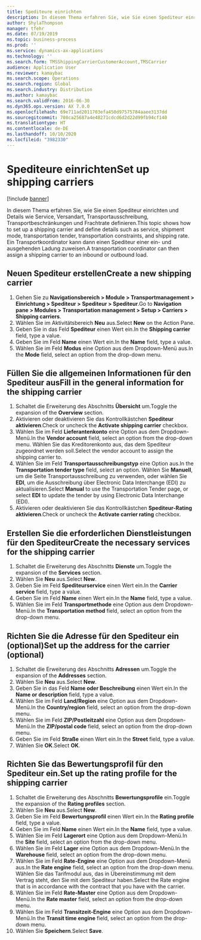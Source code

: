 ```yaml
---
title: Spediteure einrichten
description: In diesem Thema erfahren Sie, wie Sie einen Spediteur einrichten und Details wie Service, Versandart, Transportausschreibung, Transportbeschränkungen und Frachtrate definieren.
author: ShylaThompson
manager: tfehr
ms.date: 07/19/2019
ms.topic: business-process
ms.prod: ''
ms.service: dynamics-ax-applications
ms.technology: ''
ms.search.form: TMSShippingCarrierCustomerAccount,TMSCarrier
audience: Application User
ms.reviewer: kamaybac
ms.search.scope: Operations
ms.search.region: Global
ms.search.industry: Distribution
ms.author: kamaybac
ms.search.validFrom: 2016-06-30
ms.dyn365.ops.version: AX 7.0.0
ms.openlocfilehash: 69e711ad2011703efa450d97575784aaee3137dd
ms.sourcegitcommit: 708ca25687a4e48271cdcd6d2d22d99fb94cf140
ms.translationtype: HT
ms.contentlocale: de-DE
ms.lasthandoff: 10/10/2020
ms.locfileid: "3982330"
---
```

# <a name="set-up-shipping-carriers"></a><span data-ttu-id="4eb3b-103">Spediteure einrichten</span><span class="sxs-lookup"><span data-stu-id="4eb3b-103">Set up shipping carriers</span></span>

[!include [banner](../../includes/banner.md)]

<span data-ttu-id="4eb3b-104">In diesem Thema erfahren Sie, wie Sie einen Spediteur einrichten und Details wie Service, Versandart, Transportausschreibung, Transportbeschränkungen und Frachtrate definieren.</span><span class="sxs-lookup"><span data-stu-id="4eb3b-104">This topic shows how to set up a shipping carrier and define details such as service, shipment mode, transportation tender, transportation constraints, and shipping rate.</span></span> <span data-ttu-id="4eb3b-105">Ein Transportkoordinator kann dann einen Spediteur einer ein- und ausgehenden Ladung zuweisen.</span><span class="sxs-lookup"><span data-stu-id="4eb3b-105">A transportation coordinator can then assign a shipping carrier to an inbound or outbound load.</span></span>


## <a name="create-a-new-shipping-carrier"></a><span data-ttu-id="4eb3b-106">Neuen Spediteur erstellen</span><span class="sxs-lookup"><span data-stu-id="4eb3b-106">Create a new shipping carrier</span></span>
1. <span data-ttu-id="4eb3b-107">Gehen Sie zu **Navigationsbereich > Module > Transportmanagement > Einrichtung > Spediteur > Spediteur > Spediteur**.</span><span class="sxs-lookup"><span data-stu-id="4eb3b-107">Go to **Navigation pane > Modules > Transportation management > Setup > Carriers > Shipping carriers**.</span></span>
2. <span data-ttu-id="4eb3b-108">Wählen Sie im Aktivitätsbereich **Neu** aus.</span><span class="sxs-lookup"><span data-stu-id="4eb3b-108">Select **New** on the Action Pane.</span></span>
3. <span data-ttu-id="4eb3b-109">Geben Sie in das Feld **Spediteur** einen Wert ein.</span><span class="sxs-lookup"><span data-stu-id="4eb3b-109">In the **Shipping carrier** field, type a value.</span></span>
4. <span data-ttu-id="4eb3b-110">Geben Sie im Feld **Name** einen Wert ein.</span><span class="sxs-lookup"><span data-stu-id="4eb3b-110">In the **Name** field, type a value.</span></span>
5. <span data-ttu-id="4eb3b-111">Wählen Sie im Feld **Modus** eine Option aus dem Dropdown-Menü aus.</span><span class="sxs-lookup"><span data-stu-id="4eb3b-111">In the **Mode** field, select an option from the drop-down menu.</span></span>

## <a name="fill-in-the-general-information-for-the-shipping-carrier"></a><span data-ttu-id="4eb3b-112">Füllen Sie die allgemeinen Informationen für den Spediteur aus</span><span class="sxs-lookup"><span data-stu-id="4eb3b-112">Fill in the general information for the shipping carrier</span></span>
1. <span data-ttu-id="4eb3b-113">Schaltet die Erweiterung des Abschnitts **Übersicht** um.</span><span class="sxs-lookup"><span data-stu-id="4eb3b-113">Toggle the expansion of the **Overview** section.</span></span>
2. <span data-ttu-id="4eb3b-114">Aktivieren oder deaktivieren Sie das Kontrollkästchen **Spediteur aktivieren**.</span><span class="sxs-lookup"><span data-stu-id="4eb3b-114">Check or uncheck the **Activate shipping carrier** checkbox.</span></span>
3. <span data-ttu-id="4eb3b-115">Wählen Sie im Feld **Lieferantenkonto** eine Option aus dem Dropdown-Menü.</span><span class="sxs-lookup"><span data-stu-id="4eb3b-115">In the **Vendor account** field, select an option from the drop-down menu.</span></span> <span data-ttu-id="4eb3b-116">Wählen Sie das Kreditorenkonto aus, das dem Spediteur zugeordnet werden soll.</span><span class="sxs-lookup"><span data-stu-id="4eb3b-116">Select the vendor account to assign the shipping carrier to.</span></span>  
4. <span data-ttu-id="4eb3b-117">Wählen Sie im Feld **Transportausschreibungstyp** eine Option aus.</span><span class="sxs-lookup"><span data-stu-id="4eb3b-117">In the **Transportation tender type** field, select an option.</span></span> <span data-ttu-id="4eb3b-118">Wählen Sie **Manuell**, um die Seite Transportausschreibung zu verwenden, oder wählen Sie **EDI**, um die Ausschreibung über Electronic Data Interchange (EDI) zu aktualisieren.</span><span class="sxs-lookup"><span data-stu-id="4eb3b-118">Select **Manual** to use the Transportation Tender page, or select **EDI** to update the tender by using Electronic Data Interchange (EDI).</span></span>  
5. <span data-ttu-id="4eb3b-119">Aktivieren oder deaktivieren Sie das Kontrollkästchen **Spediteur-Rating aktivieren**.</span><span class="sxs-lookup"><span data-stu-id="4eb3b-119">Check or uncheck the **Activate carrier rating** checkbox.</span></span>

## <a name="create-the-necessary-services-for-the-shipping-carrier"></a><span data-ttu-id="4eb3b-120">Erstellen Sie die erforderlichen Dienstleistungen für den Spediteur</span><span class="sxs-lookup"><span data-stu-id="4eb3b-120">Create the necessary services for the shipping carrier</span></span>
1. <span data-ttu-id="4eb3b-121">Schaltet die Erweiterung des Abschnitts **Dienste** um.</span><span class="sxs-lookup"><span data-stu-id="4eb3b-121">Toggle the expansion of the **Services** section.</span></span>
2. <span data-ttu-id="4eb3b-122">Wählen Sie **Neu** aus.</span><span class="sxs-lookup"><span data-stu-id="4eb3b-122">Select **New**.</span></span>
3. <span data-ttu-id="4eb3b-123">Geben Sie im Feld **Spediteurservice** einen Wert ein.</span><span class="sxs-lookup"><span data-stu-id="4eb3b-123">In the **Carrier service** field, type a value.</span></span>
4. <span data-ttu-id="4eb3b-124">Geben Sie im Feld **Name** einen Wert ein.</span><span class="sxs-lookup"><span data-stu-id="4eb3b-124">In the **Name** field, type a value.</span></span>
5. <span data-ttu-id="4eb3b-125">Wählen Sie im Feld **Transportmethode** eine Option aus dem Dropdown-Menü.</span><span class="sxs-lookup"><span data-stu-id="4eb3b-125">In the **Transportation method** field, select an option from the drop-down menu.</span></span>

## <a name="set-up-the-address-for-the-carrier-optional"></a><span data-ttu-id="4eb3b-126">Richten Sie die Adresse für den Spediteur ein (optional)</span><span class="sxs-lookup"><span data-stu-id="4eb3b-126">Set up the address for the carrier (optional)</span></span>
1. <span data-ttu-id="4eb3b-127">Schaltet die Erweiterung des Abschnitts **Adressen** um.</span><span class="sxs-lookup"><span data-stu-id="4eb3b-127">Toggle the expansion of the **Addresses** section.</span></span>
2. <span data-ttu-id="4eb3b-128">Wählen Sie **Neu** aus.</span><span class="sxs-lookup"><span data-stu-id="4eb3b-128">Select **New**.</span></span>
3. <span data-ttu-id="4eb3b-129">Geben Sie in das Feld **Name oder Beschreibung** einen Wert ein.</span><span class="sxs-lookup"><span data-stu-id="4eb3b-129">In the **Name or description** field, type a value.</span></span>
4. <span data-ttu-id="4eb3b-130">Wählen Sie im Feld **Land/Region** eine Option aus dem Dropdown-Menü.</span><span class="sxs-lookup"><span data-stu-id="4eb3b-130">In the **Country/region** field, select an option from the drop-down menu.</span></span>
5. <span data-ttu-id="4eb3b-131">Wählen Sie im Feld **ZIP/Postleitzahl** eine Option aus dem Dropdown-Menü.</span><span class="sxs-lookup"><span data-stu-id="4eb3b-131">In the **ZIP/postal code** field, select an option from the drop-down menu.</span></span>
6. <span data-ttu-id="4eb3b-132">Geben Sie im Feld **Straße** einen Wert ein.</span><span class="sxs-lookup"><span data-stu-id="4eb3b-132">In the **Street** field, type a value.</span></span>
7. <span data-ttu-id="4eb3b-133">Wählen Sie **OK**.</span><span class="sxs-lookup"><span data-stu-id="4eb3b-133">Select **OK**.</span></span>

## <a name="set-up-the-rating-profile-for-the-shipping-carrier"></a><span data-ttu-id="4eb3b-134">Richten Sie das Bewertungsprofil für den Spediteur ein.</span><span class="sxs-lookup"><span data-stu-id="4eb3b-134">Set up the rating profile for the shipping carrier</span></span>
1. <span data-ttu-id="4eb3b-135">Schaltet die Erweiterung des Abschnitts **Bewertungsprofile** ein.</span><span class="sxs-lookup"><span data-stu-id="4eb3b-135">Toggle the expansion of the **Rating profiles** section.</span></span>
2. <span data-ttu-id="4eb3b-136">Wählen Sie **Neu** aus.</span><span class="sxs-lookup"><span data-stu-id="4eb3b-136">Select **New**.</span></span>
3. <span data-ttu-id="4eb3b-137">Geben Sie im Feld **Bewertungsprofil** einen Wert ein.</span><span class="sxs-lookup"><span data-stu-id="4eb3b-137">In the **Rating profile** field, type a value.</span></span>
4. <span data-ttu-id="4eb3b-138">Geben Sie im Feld **Name** einen Wert ein.</span><span class="sxs-lookup"><span data-stu-id="4eb3b-138">In the **Name** field, type a value.</span></span>
5. <span data-ttu-id="4eb3b-139">Wählen Sie im Feld **Lagerort** eine Option aus dem Dropdown-Menü.</span><span class="sxs-lookup"><span data-stu-id="4eb3b-139">In the **Site** field, select an option from the drop-down menu.</span></span>
6. <span data-ttu-id="4eb3b-140">Wählen Sie im Feld **Lager** eine Option aus dem Dropdown-Menü.</span><span class="sxs-lookup"><span data-stu-id="4eb3b-140">In the **Warehouse** field, select an option from the drop-down menu.</span></span>
7. <span data-ttu-id="4eb3b-141">Wählen Sie im Feld **Rate-Engine** eine Option aus dem Dropdown-Menü aus.</span><span class="sxs-lookup"><span data-stu-id="4eb3b-141">In the **Rate engine** field, select an option from the drop-down menu.</span></span> <span data-ttu-id="4eb3b-142">Wählen Sie das Tarifmodul aus, das in Übereinstimmung mit dem Vertrag steht, den Sie mit dem Spediteur haben.</span><span class="sxs-lookup"><span data-stu-id="4eb3b-142">Select the Rate engine that is in accordance with the contract that you have with the carrier.</span></span>  
8. <span data-ttu-id="4eb3b-143">Wählen Sie im Feld **Rate-Master** eine Option aus dem Dropdown-Menü.</span><span class="sxs-lookup"><span data-stu-id="4eb3b-143">In the **Rate master** field, select an option from the drop-down menu.</span></span>
9. <span data-ttu-id="4eb3b-144">Wählen Sie im Feld **Transitzeit-Engine** eine Option aus dem Dropdown-Menü.</span><span class="sxs-lookup"><span data-stu-id="4eb3b-144">In the **Transit time engine** field, select an option from the drop-down menu.</span></span>
10. <span data-ttu-id="4eb3b-145">Wählen Sie **Speichern**.</span><span class="sxs-lookup"><span data-stu-id="4eb3b-145">Select **Save**.</span></span>


